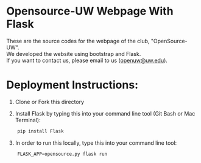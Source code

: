 # Opensource-UW Webpage With Flask
These are the source codes for the webpage of the club, "OpenSource-UW".<br>
We developed the website using bootstrap and Flask.<br>
If you want to contact us, please email to us (openuw@uw.edu).

# Deployment Instructions: 

1. Clone or Fork this directory

2. Install Flask by typing this into your command line tool (Git Bash or Mac Terminal): 
```python
    pip install Flask
```
3. In order to run this locally, type this into your command line tool:
```python
    FLASK_APP=opensource.py flask run
```
